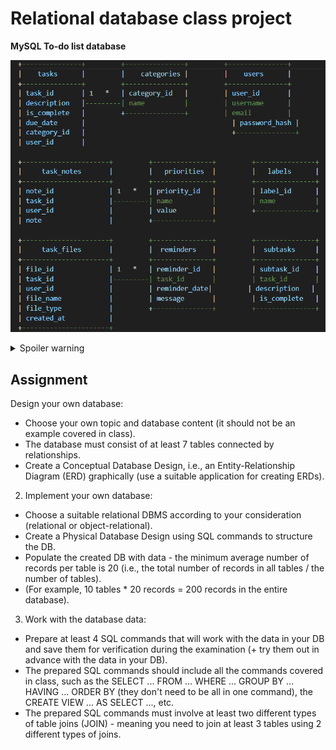 
# Relational database class project

**MySQL To-do list database**

![](https://github.com/kutscheraa/TO-DO-LIST_DATABASE/blob/main/databaseerd.png)

<details>
  <summary>Spoiler warning</summary>
  
  ```python
  fig.add_trace(go.Scatter(x=data['Date'], y=data['24h High (USD)'], line=dict()))
  ```
  
</details>

## Assignment
Design your own database:
- Choose your own topic and database content (it should not be an example covered in class).
- The database must consist of at least 7 tables connected by relationships.
- Create a Conceptual Database Design, i.e., an Entity-Relationship Diagram (ERD) graphically (use a suitable application for creating ERDs).

2. Implement your own database:
- Choose a suitable relational DBMS according to your consideration (relational or object-relational).
- Create a Physical Database Design using SQL commands to structure the DB.
- Populate the created DB with data - the minimum average number of records per table is 20 (i.e., the total number of records in all tables / the number of tables).
- (For example, 10 tables * 20 records = 200 records in the entire database).

3. Work with the database data:
- Prepare at least 4 SQL commands that will work with the data in your DB and save them for verification during the examination (+ try them out in advance with the data in your DB).
- The prepared SQL commands should include all the commands covered in class, such as the SELECT ... FROM ... WHERE ... GROUP BY ... HAVING ... ORDER BY (they don't need to be all in one command), the CREATE VIEW ... AS SELECT ..., etc.
- The prepared SQL commands must involve at least two different types of table joins (JOIN) - meaning you need to join at least 3 tables using 2 different types of joins.
